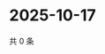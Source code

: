 # 2025-10-17

共 0 条

<!-- BEGIN ZHIHUVIDEO -->
<!-- 最后更新时间 Fri Oct 17 2025 08:52:39 GMT+0800 (China Standard Time) -->

<!-- END ZHIHUVIDEO -->
